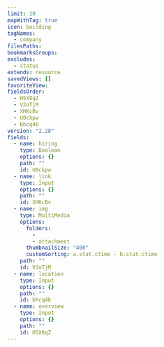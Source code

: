 ```yaml
---
limit: 20
mapWithTag: true
icon: building
tagNames:
  - company
filesPaths: 
bookmarksGroups: 
excludes:
  - status
extends: resource
savedViews: []
favoriteView: 
fieldsOrder:
  - H5X8qZ
  - V2oTjM
  - XHKcBv
  - U0ckpw
  - bhcq4b
version: "2.28"
fields:
  - name: hiring
    type: Boolean
    options: {}
    path: ""
    id: U0ckpw
  - name: link
    type: Input
    options: {}
    path: ""
    id: XHKcBv
  - name: img
    type: MultiMedia
    options:
      folders:
        - 
        - attachment
      thumbnailSize: "400"
      customSorting: a.stat.ctime - b.stat.ctime
    path: ""
    id: V2oTjM
  - name: location
    type: Input
    options: {}
    path: ""
    id: bhcq4b
  - name: overview
    type: Input
    options: {}
    path: ""
    id: H5X8qZ
---
```

